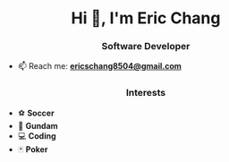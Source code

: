 <h1 align="center">Hi 👋, I'm Eric Chang</h1>
<h3 align="center">Software Developer</h3>

- 📫 Reach me: **ericschang8504@gmail.com**

<h3 align="center">Interests</h3>

- ⚽ **Soccer**
- 🤖 **Gundam**
- 💻 **Coding**
- 🃏 **Poker**
